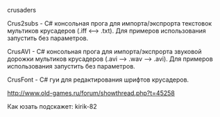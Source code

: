 ﻿
crusaders

Сrus2subs - C# консольная прога для импорта/экспрорта текстовок мультиков крусадеров (.iff <--> .txt).
	Для примеров использования запустить без параметров.
	
CrusAVI - C# консольная прога для импорта/экспрорта звуковой дорожки мультиков крусадеров (.avi --> .wav --> .avi).
	Для примеров использования запустить без параметров.
	
CrusFont - C# гуи для редактирования шрифтов крусадеров.

http://www.old-games.ru/forum/showthread.php?t=45258

Как юзать подскажет: kirik-82
